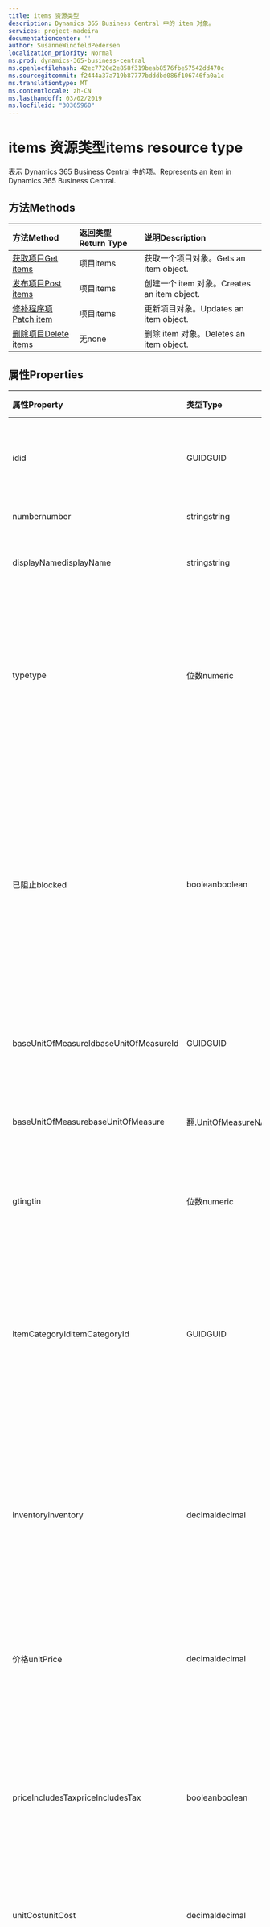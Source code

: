 ```yaml
---
title: items 资源类型
description: Dynamics 365 Business Central 中的 item 对象。
services: project-madeira
documentationcenter: ''
author: SusanneWindfeldPedersen
localization_priority: Normal
ms.prod: dynamics-365-business-central
ms.openlocfilehash: 42ec7720e2e858f319beab8576fbe57542dd470c
ms.sourcegitcommit: f2444a37a719b87777bdddbd086f106746fa0a1c
ms.translationtype: MT
ms.contentlocale: zh-CN
ms.lasthandoff: 03/02/2019
ms.locfileid: "30365960"
---
```

# <a name="items-resource-type"></a><span data-ttu-id="1577e-103">items 资源类型</span><span class="sxs-lookup"><span data-stu-id="1577e-103">items resource type</span></span>
<span data-ttu-id="1577e-104">表示 Dynamics 365 Business Central 中的项。</span><span class="sxs-lookup"><span data-stu-id="1577e-104">Represents an item in Dynamics 365 Business Central.</span></span>

## <a name="methods"></a><span data-ttu-id="1577e-105">方法</span><span class="sxs-lookup"><span data-stu-id="1577e-105">Methods</span></span>

| <span data-ttu-id="1577e-106">方法</span><span class="sxs-lookup"><span data-stu-id="1577e-106">Method</span></span>                                      |<span data-ttu-id="1577e-107">返回类型</span><span class="sxs-lookup"><span data-stu-id="1577e-107">Return Type</span></span>|<span data-ttu-id="1577e-108">说明</span><span class="sxs-lookup"><span data-stu-id="1577e-108">Description</span></span> |
|:--------------------------------------------|:----------|:-----------|
|[<span data-ttu-id="1577e-109">获取项目</span><span class="sxs-lookup"><span data-stu-id="1577e-109">Get items</span></span>](../api/dynamics-item-get.md)      |<span data-ttu-id="1577e-110">项目</span><span class="sxs-lookup"><span data-stu-id="1577e-110">items</span></span>     |<span data-ttu-id="1577e-111">获取一个项目对象。</span><span class="sxs-lookup"><span data-stu-id="1577e-111">Gets an item object.</span></span>   |
|[<span data-ttu-id="1577e-112">发布项目</span><span class="sxs-lookup"><span data-stu-id="1577e-112">Post items</span></span>](../api/dynamics-create-item.md)  |<span data-ttu-id="1577e-113">项目</span><span class="sxs-lookup"><span data-stu-id="1577e-113">items</span></span>     |<span data-ttu-id="1577e-114">创建一个 item 对象。</span><span class="sxs-lookup"><span data-stu-id="1577e-114">Creates an item object.</span></span>|
|[<span data-ttu-id="1577e-115">修补程序项</span><span class="sxs-lookup"><span data-stu-id="1577e-115">Patch item</span></span>](../api/dynamics-item-update.md)  |<span data-ttu-id="1577e-116">项目</span><span class="sxs-lookup"><span data-stu-id="1577e-116">items</span></span>     |<span data-ttu-id="1577e-117">更新项目对象。</span><span class="sxs-lookup"><span data-stu-id="1577e-117">Updates an item object.</span></span>|
|[<span data-ttu-id="1577e-118">删除项目</span><span class="sxs-lookup"><span data-stu-id="1577e-118">Delete items</span></span>](../api/dynamics-item-delete.md)|<span data-ttu-id="1577e-119">无</span><span class="sxs-lookup"><span data-stu-id="1577e-119">none</span></span>      |<span data-ttu-id="1577e-120">删除 item 对象。</span><span class="sxs-lookup"><span data-stu-id="1577e-120">Deletes an item object.</span></span>|

## <a name="properties"></a><span data-ttu-id="1577e-121">属性</span><span class="sxs-lookup"><span data-stu-id="1577e-121">Properties</span></span>
| <span data-ttu-id="1577e-122">属性</span><span class="sxs-lookup"><span data-stu-id="1577e-122">Property</span></span>           | <span data-ttu-id="1577e-123">类型</span><span class="sxs-lookup"><span data-stu-id="1577e-123">Type</span></span> |<span data-ttu-id="1577e-124">说明</span><span class="sxs-lookup"><span data-stu-id="1577e-124">Description</span></span>                                          |
|:-------------------|:-------|:----------------------------------------------------|
|<span data-ttu-id="1577e-125">id</span><span class="sxs-lookup"><span data-stu-id="1577e-125">id</span></span>                  |<span data-ttu-id="1577e-126">GUID</span><span class="sxs-lookup"><span data-stu-id="1577e-126">GUID</span></span>    |<span data-ttu-id="1577e-127">项目的唯一 ID。</span><span class="sxs-lookup"><span data-stu-id="1577e-127">The unique ID of the item.</span></span> <span data-ttu-id="1577e-128">不可编辑。</span><span class="sxs-lookup"><span data-stu-id="1577e-128">Non-editable.</span></span>             |
|<span data-ttu-id="1577e-129">number</span><span class="sxs-lookup"><span data-stu-id="1577e-129">number</span></span>              |<span data-ttu-id="1577e-130">string</span><span class="sxs-lookup"><span data-stu-id="1577e-130">string</span></span>  |<span data-ttu-id="1577e-131">物料编号。</span><span class="sxs-lookup"><span data-stu-id="1577e-131">The item number.</span></span>                                     |
|<span data-ttu-id="1577e-132">displayName</span><span class="sxs-lookup"><span data-stu-id="1577e-132">displayName</span></span>         |<span data-ttu-id="1577e-133">string</span><span class="sxs-lookup"><span data-stu-id="1577e-133">string</span></span>  |<span data-ttu-id="1577e-134">指定项的说明。</span><span class="sxs-lookup"><span data-stu-id="1577e-134">Specifies a description of the item.</span></span>                 |
|<span data-ttu-id="1577e-135">type</span><span class="sxs-lookup"><span data-stu-id="1577e-135">type</span></span>                |<span data-ttu-id="1577e-136">位数</span><span class="sxs-lookup"><span data-stu-id="1577e-136">numeric</span></span> |<span data-ttu-id="1577e-137">项目的库存类型。</span><span class="sxs-lookup"><span data-stu-id="1577e-137">The inventory type for the item.</span></span> <span data-ttu-id="1577e-138">1 = 库存项, 2 = 服务项。</span><span class="sxs-lookup"><span data-stu-id="1577e-138">1 = inventory item, 2 = service item.</span></span> <span data-ttu-id="1577e-139">此属性是必需的。</span><span class="sxs-lookup"><span data-stu-id="1577e-139">This is a required property.</span></span>|
|<span data-ttu-id="1577e-140">已阻止</span><span class="sxs-lookup"><span data-stu-id="1577e-140">blocked</span></span>             |<span data-ttu-id="1577e-141">boolean</span><span class="sxs-lookup"><span data-stu-id="1577e-141">boolean</span></span> |<span data-ttu-id="1577e-142">指定无法发布项目的事务, 例如, 由于该项目处于隔离中。</span><span class="sxs-lookup"><span data-stu-id="1577e-142">Specifies that transactions with the item cannot be posted, for example, because the item is in quarantine.</span></span> <span data-ttu-id="1577e-143">如果项目被阻止, 则设置为**true**。</span><span class="sxs-lookup"><span data-stu-id="1577e-143">Set to **true**, if item is blocked.</span></span>|
|<span data-ttu-id="1577e-144">baseUnitOfMeasureId</span><span class="sxs-lookup"><span data-stu-id="1577e-144">baseUnitOfMeasureId</span></span> |<span data-ttu-id="1577e-145">GUID</span><span class="sxs-lookup"><span data-stu-id="1577e-145">GUID</span></span>    |<span data-ttu-id="1577e-146">指定度量单位的 ID。</span><span class="sxs-lookup"><span data-stu-id="1577e-146">Specifies the ID of the unit of measure.</span></span>             |
|<span data-ttu-id="1577e-147">baseUnitOfMeasure</span><span class="sxs-lookup"><span data-stu-id="1577e-147">baseUnitOfMeasure</span></span>   |[<span data-ttu-id="1577e-148">翻.UnitOfMeasure</span><span class="sxs-lookup"><span data-stu-id="1577e-148">NAV.UnitOfMeasure</span></span>](../resources/dynamics-complextypes.md)|<span data-ttu-id="1577e-149">指定项在库存中保留的单位。</span><span class="sxs-lookup"><span data-stu-id="1577e-149">Specifies the unit in which the item is held in inventory.</span></span>|
|<span data-ttu-id="1577e-150">gtin</span><span class="sxs-lookup"><span data-stu-id="1577e-150">gtin</span></span>                |<span data-ttu-id="1577e-151">位数</span><span class="sxs-lookup"><span data-stu-id="1577e-151">numeric</span></span> |<span data-ttu-id="1577e-152">这是全局贸易项目编号。</span><span class="sxs-lookup"><span data-stu-id="1577e-152">This is the Global Trade Item Number.</span></span>                |
|<span data-ttu-id="1577e-153">itemCategoryId</span><span class="sxs-lookup"><span data-stu-id="1577e-153">itemCategoryId</span></span>      |<span data-ttu-id="1577e-154">GUID</span><span class="sxs-lookup"><span data-stu-id="1577e-154">GUID</span></span> |<span data-ttu-id="1577e-155">指定项所属的类别。</span><span class="sxs-lookup"><span data-stu-id="1577e-155">Specifies the category that the item belongs to.</span></span> <span data-ttu-id="1577e-156">项类别还包含任何已分配的项属性。</span><span class="sxs-lookup"><span data-stu-id="1577e-156">Item categories also contain any assigned item attributes.</span></span>|
|<span data-ttu-id="1577e-157">inventory</span><span class="sxs-lookup"><span data-stu-id="1577e-157">inventory</span></span>           |<span data-ttu-id="1577e-158">decimal</span><span class="sxs-lookup"><span data-stu-id="1577e-158">decimal</span></span> |<span data-ttu-id="1577e-159">指定项目在库存中的单位 (例如, 棋子、方框或箱) 的数量。</span><span class="sxs-lookup"><span data-stu-id="1577e-159">Specifies how many units, such as pieces, boxes, or cans, of the item are in inventory.</span></span> <span data-ttu-id="1577e-160">只读。</span><span class="sxs-lookup"><span data-stu-id="1577e-160">Read-Only.</span></span>|
|<span data-ttu-id="1577e-161">价格</span><span class="sxs-lookup"><span data-stu-id="1577e-161">unitPrice</span></span>           |<span data-ttu-id="1577e-162">decimal</span><span class="sxs-lookup"><span data-stu-id="1577e-162">decimal</span></span> |<span data-ttu-id="1577e-163">以指定货币指定项目的一个单位的价格。</span><span class="sxs-lookup"><span data-stu-id="1577e-163">Specifies the price for one unit of the item in the specified currency.</span></span>|
|<span data-ttu-id="1577e-164">priceIncludesTax</span><span class="sxs-lookup"><span data-stu-id="1577e-164">priceIncludesTax</span></span>    |<span data-ttu-id="1577e-165">boolean</span><span class="sxs-lookup"><span data-stu-id="1577e-165">boolean</span></span> |<span data-ttu-id="1577e-166">指定单价包含税。</span><span class="sxs-lookup"><span data-stu-id="1577e-166">Specifies that the unitPrice includes tax.</span></span> <span data-ttu-id="1577e-167">如果单价包含税, 则设置为**true**。</span><span class="sxs-lookup"><span data-stu-id="1577e-167">Set to **true**, if unitPrice includes tax.</span></span>|
|<span data-ttu-id="1577e-168">unitCost</span><span class="sxs-lookup"><span data-stu-id="1577e-168">unitCost</span></span>            |<span data-ttu-id="1577e-169">decimal</span><span class="sxs-lookup"><span data-stu-id="1577e-169">decimal</span></span> |<span data-ttu-id="1577e-170">指定项目的每单位成本。</span><span class="sxs-lookup"><span data-stu-id="1577e-170">Specifies the cost per unit of the item.</span></span>             |
|<span data-ttu-id="1577e-171">taxGroupId</span><span class="sxs-lookup"><span data-stu-id="1577e-171">taxGroupId</span></span>          |<span data-ttu-id="1577e-172">GUID</span><span class="sxs-lookup"><span data-stu-id="1577e-172">GUID</span></span>    |<span data-ttu-id="1577e-173">指定项目的税务组的 ID。</span><span class="sxs-lookup"><span data-stu-id="1577e-173">Specifies the ID of the Tax Group for the item.</span></span>      |
|<span data-ttu-id="1577e-174">taxGroupCode</span><span class="sxs-lookup"><span data-stu-id="1577e-174">taxGroupCode</span></span>        |<span data-ttu-id="1577e-175">位数</span><span class="sxs-lookup"><span data-stu-id="1577e-175">numeric</span></span> |<span data-ttu-id="1577e-176">税组表示符合相同税条款的一组库存物料或资源。</span><span class="sxs-lookup"><span data-stu-id="1577e-176">A Tax Group represents a group of inventory items or resources that are subject to identical tax terms.</span></span>|
|<span data-ttu-id="1577e-177">lastModifiedDateTime</span><span class="sxs-lookup"><span data-stu-id="1577e-177">lastModifiedDateTime</span></span>|<span data-ttu-id="1577e-178">datetime</span><span class="sxs-lookup"><span data-stu-id="1577e-178">datetime</span></span>|<span data-ttu-id="1577e-179">项目修改后的最后一个日期/时间。</span><span class="sxs-lookup"><span data-stu-id="1577e-179">The last datetime the item was modified.</span></span> <span data-ttu-id="1577e-180">只读。</span><span class="sxs-lookup"><span data-stu-id="1577e-180">Read-Only.</span></span>  |  


## <a name="relationships"></a><span data-ttu-id="1577e-181">关系</span><span class="sxs-lookup"><span data-stu-id="1577e-181">Relationships</span></span>
<span data-ttu-id="1577e-182">税组 (taxGroupCode) 必须存在于税务组表中。</span><span class="sxs-lookup"><span data-stu-id="1577e-182">A Tax Group(taxGroupCode) must exist in the Tax Group table.</span></span>

## <a name="json-representation"></a><span data-ttu-id="1577e-183">JSON 表示形式</span><span class="sxs-lookup"><span data-stu-id="1577e-183">JSON representation</span></span>

<span data-ttu-id="1577e-184">下面是资源的 JSON 表示形式。</span><span class="sxs-lookup"><span data-stu-id="1577e-184">Here is a JSON representation of the resource.</span></span>


```json
{
      "id": "GUID",
      "number": "string",
      "displayName": "string",
      "type": "string",
      "blocked": "boolean",
      "baseUnitOfMeasureId": "GUID",
      "baseUnitOfMeasure": "NAV.UnitOfMeasure",
      "gtin": "numeric",
      "itemCategoryId": "GUID",
      "inventory": "decimal",
      "unitPrice": "decimal",
      "priceIncludesTax": "boolean",
      "unitCost": "decimal",
      "taxGroupId": "GUID",
      "taxGroupCode": "string",
      "lastModifiedDateTime": "datetime"
}

```


